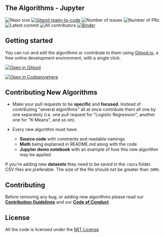 ## The Algorithms - Jupyter

![Repo size](https://img.shields.io/github/repo-size/TheAlgorithms/Jupyter)
[![Gitpod ready-to-code](https://img.shields.io/badge/Gitpod-ready--to--code-blue?logo=gitpod)](https://gitpod.io/#https://github.com/TheAlgorithms/Jupyter)
![Number of issues](https://img.shields.io/github/issues/TheAlgorithms/Jupyter?color=green)
![Number of PRs](https://img.shields.io/github/issues-pr/TheAlgorithms/Jupyter?color=green)<br>
![Latest commit](https://img.shields.io/github/last-commit/TheAlgorithms/Jupyter)
![All contributors](https://img.shields.io/github/contributors/TheAlgorithms/Jupyter)
[![Binder](https://mybinder.org/badge_logo.svg)](https://mybinder.org/v2/gh/TheAlgorithms/Jupyter/master)

## Getting started

You can run and edit the algorithms or contribute to them using [Gitpod.io](https://www.gitpod.io/), a free online development environment, with a single click.

[![Open in Gitpod](https://gitpod.io/button/open-in-gitpod.svg)](http://gitpod.io/#https://github.com/TheAlgorithms/Jupyter)

[![Open in Codeanywhere](https://codeanywhere.com/img/open-in-codeanywhere-btn.svg)](https://app.codeanywhere.com/#https://github.com/TheAlgorithms/Jupyter)

## Contributing New Algorithms
	
* Make your pull requests to be **specific** and **focused**. Instead of contributing "several algorithms" all at once contribute them all one by one separately (i.e. one pull request for "Logistic Regression", another one for "K-Means", and so on).

* Every new algorithm must have:
	* **Source code** with comments and readable namings
	* **Math** being explained in README.md along with the code
	* **Jupyter demo notebook** with an example of how this new algorithm may be applied

If you're adding new **datasets** they need to be saved in the `/data` folder. CSV files are preferable. The size of the file should not be greater than `30Mb`.

## Contributing

Before removing any bug, or adding new algorithms please read our **[Contribution Guidelines](Contributing.md)** and our **[Code of Conduct](CODE_OF_CONDUCT.md)**.

## License

All the code is licensed under the [MIT License](LICENSE.md) 
